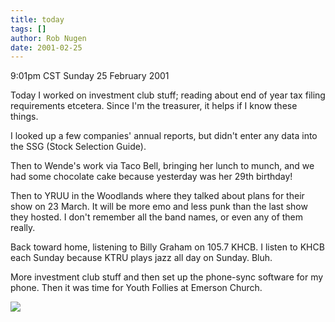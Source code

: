 ```yaml
---
title: today
tags: []
author: Rob Nugen
date: 2001-02-25
---
```


<title>Today</title>
<p class=date>9:01pm CST Sunday 25 February 2001</p>

<p>Today I worked on investment club stuff; reading about end of year
tax filing requirements etcetera.  Since I'm the treasurer, it helps
if I know these things.</p>

<p>I looked up a few companies' annual reports, but didn't enter any
data into the SSG (Stock Selection Guide).</p>

<p>Then to Wende's work via Taco Bell, bringing her lunch to munch,
and we had some chocolate cake because yesterday was her 29th
birthday!</p>

<p>Then to YRUU in the Woodlands where they talked about plans for
their show on 23 March.  It will be more emo and less punk than the
last show they hosted.  I don't remember all the band names, or even
any of them really.</p>

<p>Back toward home, listening to Billy Graham on 105.7 KHCB.  I
listen to KHCB each Sunday because KTRU plays jazz all day on Sunday.
Bluh.</p>

<p>More investment club stuff and then set up the phone-sync software
for my phone.  Then it was time for Youth Follies at Emerson Church. </p>

<p><img src='/images/rob/wL-ROB.gif'/></p>

